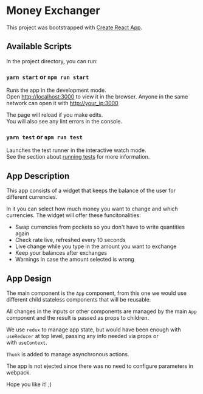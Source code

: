 # Money Exchanger

This project was bootstrapped with [Create React App](https://github.com/facebook/create-react-app).

## Available Scripts

In the project directory, you can run:

### `yarn start` or `npm run start`

Runs the app in the development mode.<br />
Open [http://localhost:3000](http://localhost:3000) to view it in the browser.
Anyone in the same network can open it with [http://your_ip:3000](http://your_ip:3000)

The page will reload if you make edits.<br />
You will also see any lint errors in the console.

### `yarn test` or `npm run test`

Launches the test runner in the interactive watch mode.<br />
See the section about [running tests](https://facebook.github.io/create-react-app/docs/running-tests) for more information.

## App Description

This app consists of a widget that keeps the balance of the user for different currencies.<br />

In it you can select how much money you want to change and which currencies. The widget will offer these funcitonalities:<br />

- Swap currencies from pockets so you don't have to write quantities again
- Check rate live, refreshed every 10 seconds
- Live change while you type in the amount you want to exchange
- Keep your balances after exchanges
- Warnings in case the amount selected is wrong

## App Design

The main component is the `App` component, from this one we would use different child stateless components that will be reusable.<br />

All changes in the inputs or other components are managed by the main `App` component and the result is passed as props to children.<br />

We use `redux` to manage app state, but would have been enough with `useReducer` at top level, passing any info needed via props or<br />
with `useContext`.

`Thunk` is added to manage asynchronous actions.

The app is not ejected since there was no need to configure parameters in webpack.

Hope you like it! ;)
